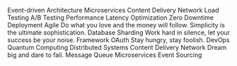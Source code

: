 Event-driven Architecture Microservices Content Delivery Network Load Testing A/B Testing
Performance Latency Optimization Zero Downtime Deployment Agile Do what you love and the money will follow. Simplicity is the ultimate sophistication.
Database Sharding Work hard in silence, let your success be your noise. Framework OAuth Stay hungry, stay foolish. DevOps Quantum Computing Distributed Systems Content Delivery Network Dream big and dare to fail. Message Queue Microservices Event Sourcing
